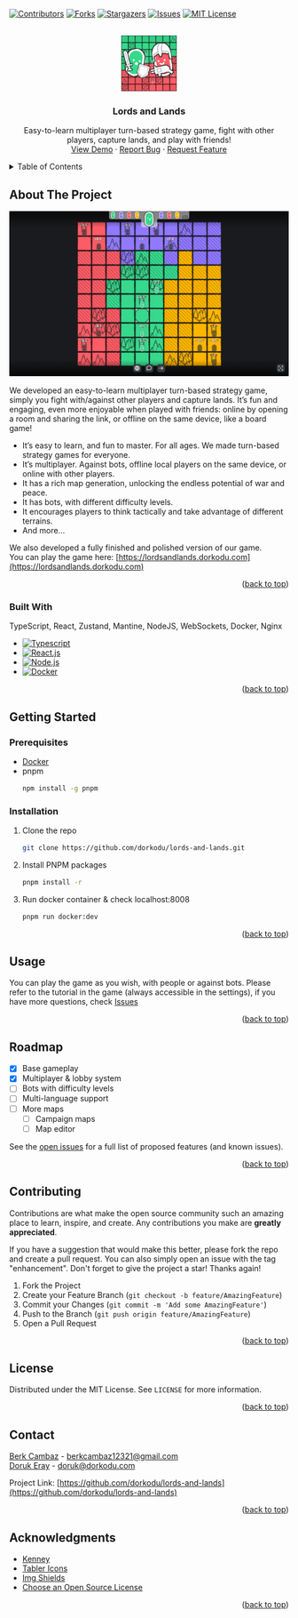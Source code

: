 <a name="readme-top"></a>



<!-- PROJECT SHIELDS -->
[![Contributors][contributors-shield]][contributors-url]
[![Forks][forks-shield]][forks-url]
[![Stargazers][stars-shield]][stars-url]
[![Issues][issues-shield]][issues-url]
[![MIT License][license-shield]][license-url]



<!-- PROJECT LOGO -->
<br />
<div align="center">
  <a href="https://github.com/dorkodu/lords-and-lands">
    <img src="www/Lords_and_Lands-Icon.png" alt="Logo" width="100" height="100">
  </a>

  <h3 align="center">Lords and Lands</h3>

  <p align="center">
    Easy-to-learn multiplayer turn-based strategy game, fight with other players, capture lands, and play with friends!
    <br />
    <a href="https://lordsandlands.dorkodu.com">View Demo</a>
    ·
    <a href="https://github.com/dorkodu/lords-and-lands/issues">Report Bug</a>
    ·
    <a href="https://github.com/dorkodu/lords-and-lands/issues">Request Feature</a>
  </p>
</div>



<!-- TABLE OF CONTENTS -->
<details>
  <summary>Table of Contents</summary>
  <ol>
    <li>
      <a href="#about-the-project">About The Project</a>
      <ul>
        <li><a href="#built-with">Built With</a></li>
      </ul>
    </li>
    <li>
      <a href="#getting-started">Getting Started</a>
      <ul>
        <li><a href="#prerequisites">Prerequisites</a></li>
        <li><a href="#installation">Installation</a></li>
      </ul>
    </li>
    <li><a href="#usage">Usage</a></li>
    <li><a href="#roadmap">Roadmap</a></li>
    <li><a href="#contributing">Contributing</a></li>
    <li><a href="#license">License</a></li>
    <li><a href="#contact">Contact</a></li>
    <li><a href="#acknowledgments">Acknowledgments</a></li>
  </ol>
</details>



<!-- ABOUT THE PROJECT -->
## About The Project

[![Lords and Lands Screen Shot][product-screenshot]](https://lordsandlands.dorkodu.com)

We developed an easy-to-learn multiplayer turn-based strategy game, simply you fight with/against other players and capture lands. It’s fun and engaging, even more enjoyable when played with friends: online by opening a room and sharing the link, or offline on the same device, like a board game!

* It’s easy to learn, and fun to master. For all ages. We made turn-based strategy games for everyone.
* It’s multiplayer. Against bots, offline local players on the same device, or online with other players.
* It has a rich map generation, unlocking the endless potential of war and peace.
* It has bots, with different difficulty levels.
* It encourages players to think tactically and take advantage of different terrains.
* And more...

We also developed a fully finished and polished version of our game.
<br />
You can play the game here: [https://lordsandlands.dorkodu.com](https://lordsandlands.dorkodu.com)

<p align="right">(<a href="#readme-top">back to top</a>)</p>



### Built With

TypeScript, React, Zustand, Mantine, NodeJS, WebSockets, Docker, Nginx

* [![Typescript][Typescript]][Typescript-url]
* [![React.js][React.js]][React-url]
* [![Node.js][Node.js]][Node-url]
* [![Docker][Docker]][Docker-url]

<p align="right">(<a href="#readme-top">back to top</a>)</p>



<!-- GETTING STARTED -->
## Getting Started

### Prerequisites

* [Docker](https://docker.com)
* pnpm
  ```sh
  npm install -g pnpm
  ```
  

### Installation

1. Clone the repo
   ```sh
   git clone https://github.com/dorkodu/lords-and-lands.git
   ```
2. Install PNPM packages
   ```sh
   pnpm install -r
   ```
3. Run docker container & check localhost:8008
   ```sh
   pnpm run docker:dev
   ```

<p align="right">(<a href="#readme-top">back to top</a>)</p>



<!-- USAGE EXAMPLES -->
## Usage

You can play the game as you wish, with people or against bots.
Please refer to the tutorial in the game (always accessible in the settings),
if you have more questions, check [Issues](https://github.com/dorkodu/lords-and-lands/issues)

<p align="right">(<a href="#readme-top">back to top</a>)</p>



<!-- ROADMAP -->
## Roadmap

- [x] Base gameplay
- [x] Multiplayer & lobby system
- [ ] Bots with difficulty levels
- [ ] Multi-language support
- [ ] More maps
    - [ ] Campaign maps
    - [ ] Map editor

See the [open issues](https://github.com/dorkodu/lords-and-lands/issues) for a full list of proposed features (and known issues).

<p align="right">(<a href="#readme-top">back to top</a>)</p>



<!-- CONTRIBUTING -->
## Contributing

Contributions are what make the open source community such an amazing place to learn, inspire, and create. Any contributions you make are **greatly appreciated**.

If you have a suggestion that would make this better, please fork the repo and create a pull request. You can also simply open an issue with the tag "enhancement".
Don't forget to give the project a star! Thanks again!

1. Fork the Project
2. Create your Feature Branch (`git checkout -b feature/AmazingFeature`)
3. Commit your Changes (`git commit -m 'Add some AmazingFeature'`)
4. Push to the Branch (`git push origin feature/AmazingFeature`)
5. Open a Pull Request

<p align="right">(<a href="#readme-top">back to top</a>)</p>



<!-- LICENSE -->
## License

Distributed under the MIT License. See `LICENSE` for more information.

<p align="right">(<a href="#readme-top">back to top</a>)</p>



<!-- CONTACT -->
## Contact

[Berk Cambaz](https://linkedin.com/in/berkcambaz) - berkcambaz12321@gmail.com
<br />
[Doruk Eray](https://linkedin.com/in/dorukeray) - doruk@dorkodu.com

Project Link: [https://github.com/dorkodu/lords-and-lands](https://github.com/dorkodu/lords-and-lands)

<p align="right">(<a href="#readme-top">back to top</a>)</p>



<!-- ACKNOWLEDGMENTS -->
## Acknowledgments

* [Kenney](https://kenney.nl)
* [Tabler Icons](https://tabler-icons.io)
* [Img Shields](https://shields.io)
* [Choose an Open Source License](https://choosealicense.com)

<p align="right">(<a href="#readme-top">back to top</a>)</p>



<!-- MARKDOWN LINKS & IMAGES -->
[contributors-shield]: https://img.shields.io/github/contributors/dorkodu/lords-and-lands.svg?style=for-the-badge
[contributors-url]: https://github.com/dorkodu/lords-and-lands/graphs/contributors

[forks-shield]: https://img.shields.io/github/forks/dorkodu/lords-and-lands.svg?style=for-the-badge
[forks-url]: https://github.com/dorkodu/lords-and-lands/network/members

[stars-shield]: https://img.shields.io/github/stars/dorkodu/lords-and-lands.svg?style=for-the-badge
[stars-url]: https://github.com/dorkodu/lords-and-lands/stargazers

[issues-shield]: https://img.shields.io/github/issues/dorkodu/lords-and-lands.svg?style=for-the-badge
[issues-url]: https://github.com/dorkodu/lords-and-lands/issues

[license-shield]: https://img.shields.io/github/license/dorkodu/lords-and-lands.svg?style=for-the-badge
[license-url]: https://github.com/dorkodu/lords-and-lands/blob/master/LICENSE.txt

[product-screenshot]: www/Lords_and_Lands-Screenshot.png

[Typescript]: 	https://img.shields.io/badge/TypeScript-007ACC?style=for-the-badge&logo=typescript&logoColor=white
[Typescript-url]: https://typescriptlang.org

[React.js]: https://img.shields.io/badge/React-20232A?style=for-the-badge&logo=react&logoColor=61DAFB
[React-url]: https://reactjs.org

[Node.js]: https://img.shields.io/badge/Node.js-43853D?style=for-the-badge&logo=node.js&logoColor=white
[Node-url]: https://nodejs.org

[Docker]: https://img.shields.io/badge/Docker-2496ED?style=for-the-badge&logo=docker&logoColor=white
[Docker-url]: https://www.docker.com/